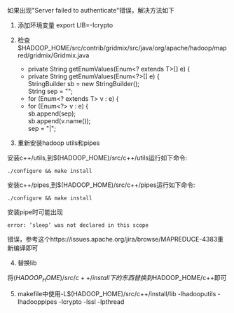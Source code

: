 如果出现"Server failed to authenticate"错误，解决方法如下

1. 添加环境变量
export LIB=-lcrypto

2. 检查$HADOOP_HOME/src/contrib/gridmix/src/java/org/apache/hadoop/mapred/gridmix/Gridmix.java
    
    -  private <T> String getEnumValues(Enum<? extends T>[] e) {  
    +  private String getEnumValues(Enum<?>[] e) {  
         StringBuilder sb = new StringBuilder();  
        String sep = "";  
    -    for (Enum<? extends T> v : e) {  
    +    for (Enum<?> v : e) {  
           sb.append(sep);  
        sb.append(v.name());  
         sep = "|";  

3. 重新安装hadoop utils和pipes
    
安装c++/utils,到$(HADOOP_HOME)/src/c++/utils运行如下命令:
    
    ./configure && make install

安装c++/pipes,到$(HADOOP_HOME)/src/c++/pipes运行如下命令:
    
    ./configure && make install

安装pipe时可能出现

    error: ‘sleep’ was not declared in this scope

错误，参考这个https://issues.apache.org/jira/browse/MAPREDUCE-4383重新编译即可 

4. 替换lib
    
将$(HADOOP_HOME)/src/c++/install下的东西替换到$HADOOP_HOME/c++即可

5. makefile中使用-L$(HADOOP_HOME)/src/c++/install/lib -lhadooputils -lhadooppipes -lcrypto -lssl -lpthread


